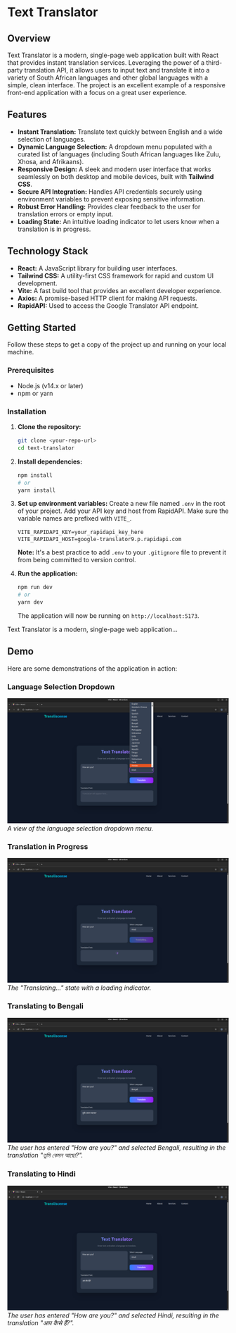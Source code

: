 # Text Translator

## Overview

Text Translator is a modern, single-page web application built with React that provides instant translation services. Leveraging the power of a third-party translation API, it allows users to input text and translate it into a variety of South African languages and other global languages with a simple, clean interface. The project is an excellent example of a responsive front-end application with a focus on a great user experience.

## Features

- **Instant Translation:** Translate text quickly between English and a wide selection of languages.
- **Dynamic Language Selection:** A dropdown menu populated with a curated list of languages (including South African languages like Zulu, Xhosa, and Afrikaans).
- **Responsive Design:** A sleek and modern user interface that works seamlessly on both desktop and mobile devices, built with **Tailwind CSS**.
- **Secure API Integration:** Handles API credentials securely using environment variables to prevent exposing sensitive information.
- **Robust Error Handling:** Provides clear feedback to the user for translation errors or empty input.
- **Loading State:** An intuitive loading indicator to let users know when a translation is in progress.

## Technology Stack

- **React:** A JavaScript library for building user interfaces.
- **Tailwind CSS:** A utility-first CSS framework for rapid and custom UI development.
- **Vite:** A fast build tool that provides an excellent developer experience.
- **Axios:** A promise-based HTTP client for making API requests.
- **RapidAPI:** Used to access the Google Translator API endpoint.

## Getting Started

Follow these steps to get a copy of the project up and running on your local machine.

### Prerequisites

- Node.js (v14.x or later)
- npm or yarn

### Installation

1.  **Clone the repository:**
    ```bash
    git clone <your-repo-url>
    cd text-translator
    ```

2.  **Install dependencies:**
    ```bash
    npm install
    # or
    yarn install
    ```

3.  **Set up environment variables:**
    Create a new file named `.env` in the root of your project.
    Add your API key and host from RapidAPI. Make sure the variable names are prefixed with `VITE_`.
    
    ```env
    VITE_RAPIDAPI_KEY=your_rapidapi_key_here
    VITE_RAPIDAPI_HOST=google-translator9.p.rapidapi.com
    ```
    
    **Note:** It's a best practice to add `.env` to your `.gitignore` file to prevent it from being committed to version control.

4.  **Run the application:**
    ```bash
    npm run dev
    # or
    yarn dev
    ```
    
    The application will now be running on `http://localhost:5173`.



Text Translator is a modern, single-page web application...

## Demo

Here are some demonstrations of the application in action:

### Language Selection Dropdown

![Language Selection](Demo_images/Screenshot%20from%202025-08-11%2017-39-27.png)
*A view of the language selection dropdown menu.*

### Translation in Progress

![Translating](Demo_images/Screenshot%20from%202025-08-11%2017-39-42.png)
*The "Translating..." state with a loading indicator.*

### Translating to Bengali

![Translation to Bengali](Demo_images/Screenshot%20from%202025-08-11%2017-40-12.png)
*The user has entered "How are you?" and selected Bengali, resulting in the translation "তুমি কেমন আছো?".*

### Translating to Hindi

![Translation to Hindi](Demo_images/Screenshot%20from%202025-08-11%2017-39-57.png)
*The user has entered "How are you?" and selected Hindi, resulting in the translation "आप कैसे हैं?".*

